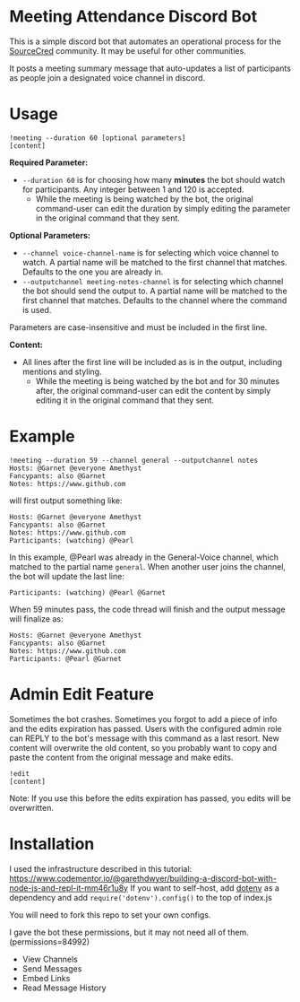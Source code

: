 # Meeting Attendance Discord Bot
This is a simple discord bot that automates an operational process for the [SourceCred](sourcecred.io) community. It may be useful for other communities.

It posts a meeting summary message that auto-updates a list of participants as people join a designated voice channel in discord.

# Usage
```
!meeting --duration 60 [optional parameters]
[content]
```
**Required Parameter:**
- `--duration 60` is for choosing how many **minutes** the bot should watch for participants. Any integer between 1 and 120 is accepted.
  - While the meeting is being watched by the bot, the original command-user can edit the duration by simply editing the parameter in the original command that they sent.

**Optional Parameters:**
- `--channel voice-channel-name` is for selecting which voice channel to watch. A partial name will be matched to the first channel that matches. Defaults to the one you are already in.
- `--outputchannel meeting-notes-channel` is for selecting which channel the bot should send the output to. A partial name will be matched to the first channel that matches. Defaults to the channel where the command is used.

Parameters are case-insensitive and must be included in the first line.

**Content:**
- All lines after the first line will be included as is in the output, including mentions and styling.
  - While the meeting is being watched by the bot and for 30 minutes after, the original command-user can edit the content by simply editing it in the original command that they sent.


# Example
```
!meeting --duration 59 --channel general --outputchannel notes
Hosts: @Garnet @everyone Amethyst
Fancypants: also @Garnet
Notes: https://www.github.com
```
will first output something like:
```
Hosts: @Garnet @everyone Amethyst
Fancypants: also @Garnet
Notes: https://www.github.com
Participants: (watching) @Pearl
```
In this example, @Pearl was already in the General-Voice channel, which matched to the partial name `general`. When another user joins the channel, the bot will update the last line:
```
Participants: (watching) @Pearl @Garnet
```
When 59 minutes pass, the code thread will finish and the output message will finalize as:
```
Hosts: @Garnet @everyone Amethyst
Fancypants: also @Garnet
Notes: https://www.github.com
Participants: @Pearl @Garnet
```

# Admin Edit Feature
Sometimes the bot crashes. Sometimes you forgot to add a piece of info and the edits expiration has passed. Users with the configured admin role can REPLY to the bot's message with this command as a last resort. New content will overwrite the old content, so you probably want to copy and paste the content from the original message and make edits.

```
!edit
[content]
```

Note: If you use this before the edits expiration has passed, you edits will be overwritten.

# Installation
I used the infrastructure described in this tutorial: https://www.codementor.io/@garethdwyer/building-a-discord-bot-with-node-js-and-repl-it-mm46r1u8y
If you want to self-host, add [dotenv](https://www.npmjs.com/package/dotenv) as a dependency and add `require('dotenv').config()` to the top of index.js

You will need to fork this repo to set your own configs.

I gave the bot these permissions, but it may not need all of them. (permissions=84992)
- View Channels
- Send Messages
- Embed Links
- Read Message History

